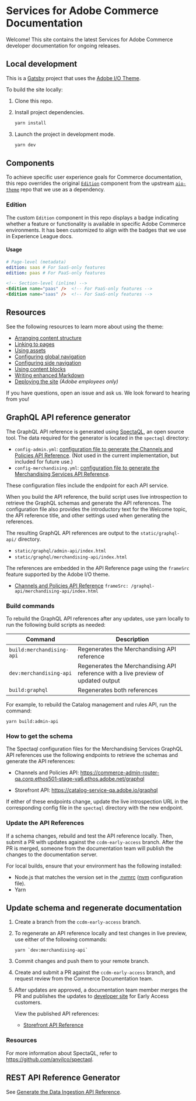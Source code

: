 # Services for Adobe Commerce Documentation

Welcome! This site contains the latest Services for Adobe Commerce developer documentation for ongoing releases.

## Local development

This is a [Gatsby](https://www.gatsbyjs.com/) project that uses the [Adobe I/O Theme](https://github.com/adobe/aio-theme).

To build the site locally:

1. Clone this repo.
1. Install project dependencies.

   ```bash
   yarn install
   ```

1. Launch the project in development mode.

   ```bash
   yarn dev
   ```

## Components

To achieve specific user experience goals for Commerce documentation, this repo overrides the original [`Edition`](https://github.com/adobe/aio-theme/blob/main/packages/gatsby-theme-aio/src/components/Edition/index.js) component from the upstream [`aio-theme`](https://github.com/adobe/aio-theme/) repo that we use as a dependency.

### Edition

The custom `Edition` component in this repo displays a badge indicating whether a feature or functionality is available in specific Adobe Commerce environments. It has been customized to align with the badges that we use in Experience League docs.

#### Usage

```yaml
# Page-level (metadata)
edition: saas # For SaaS-only features
edition: paas # For PaaS-only features
```

```md
<!-- Section-level (inline) -->
<Edition name="paas" />  <!-- For PaaS-only features -->
<Edition name="saas" />  <!-- For SaaS-only features -->
```

## Resources

See the following resources to learn more about using the theme:

- [Arranging content structure](https://github.com/adobe/aio-theme#content-structure)
- [Linking to pages](https://github.com/adobe/aio-theme#links)
- [Using assets](https://github.com/adobe/aio-theme#assets)
- [Configuring global navigation](https://github.com/adobe/aio-theme#global-navigation)
- [Configuring side navigation](https://github.com/adobe/aio-theme#side-navigation)
- [Using content blocks](https://github.com/adobe/aio-theme#jsx-blocks)
- [Writing enhanced Markdown](https://github.com/adobe/aio-theme#writing-enhanced-markdown)
- [Deploying the site](https://github.com/adobe/aio-theme#deploy-to-azure-storage-static-websites) _(Adobe employees only)_

If you have questions, open an issue and ask us. We look forward to hearing from you!

## GraphQL API reference generator

The GraphQL API reference is generated using [SpectaQL](https://github.com/anvilco/spectaql), an open source tool. The data required for the generator is located in the `spectaql` directory:

- `config-admin.yml`: [configuration file to generate the Channels and Policies API Reference](spectaql/config-admin.yml). (Not used in the current implementation, but included for future use.)
- `config-merchandising.yml`: [configuration file to generate the Merchandising Services API Reference](spectaql/config-admin.yml).

These configuration files include the endpoint for each API service.

When you build the API reference, the build script uses live introspection to retrieve the GraphQL schemas and generate the API references. The configuration file also provides the introductory text for the Welcome topic, the API reference title, and other settings used when generating the references.

The resulting GraphQL API references are output to the `static/graphql-api/` directory.

- `static/graphql/admin-api/index.html`
- `static/graphql/merchandising-api/index.html`

The references are embedded in the API Reference page using the `frameSrc` feature supported by the Adobe I/O theme.

- [Channels and Policies API Reference](src/pages/optimizer/reference/graphql/merchandising-api/) `frameSrc: /graphql-api/merchandising-api/index.html`

### Build commands

To rebuild the GraphQL API references after any updates, use yarn locally to run the following build scripts as needed:

Command | Description
------- |------------
`build:merchandising-api` | Regenerates the Merchandising API reference
`dev:merchandising-api` | Regenerates the Merchandising API reference with a live preview of updated output
`build:graphql` | Regenerates both references

For example, to rebuild the Catalog management and rules API, run the command:

```shell
yarn build:admin-api
```

### How to get the schema

The Spectaql configuration files for the Merchandising Services GraphQL API references use the following endpoints to retrieve the schemas and generate the API references:

- Channels and Policies API: https://commerce-admin-router-qa.corp.ethos501-stage-va6.ethos.adobe.net/graphql

- Storefront API: https://catalog-service-qa.adobe.io/graphql

If either of these endpoints change, update the live introspection URL in the corresponding config file in the `spectaql` directory with the new endpoint.

### Update the API References

If a schema changes, rebuild and test the API reference locally.  Then, submit a PR with updates against the `ccdm-early-access` branch. After the PR is merged, someone from the documentation team will publish the changes to the documentation server.

For local builds, ensure that your environment has the following installed:

- Node.js that matches the version set in the [.nvmrc](https://github.com/AdobeDocs/commerce-services/blob/main/.nvmrc) ([nvm](https://github.com/nvm-sh/nvm) configuration file).
- Yarn

## Update schema and regenerate documentation

1. Create a branch from the `ccdm-early-access` branch.

1. To regenerate an API reference locally and test changes in live preview, use either of the following commands:

   ```shell
   yarn `dev:merchandising-api`
   ```

1. Commit changes and push them to your remote branch.

1. Create and submit a PR against the `ccdm-early-access` branch, and request review from the Commerce Documentation team.

1. After updates are approved, a documentation team member merges the PR and publishes the updates to [developer site](https://developer.adobe.com/commerce/services/merchandising-services/) for Early Access customers.

   View the published API references:

   - [Storefront API Reference](https://developer.adobe.com/commerce/services/optimizer/reference/graphql/merchandising-api/)

### Resources

For more information about SpectaQL, refer to <https://github.com/anvilco/spectaql>.

## REST API Reference Generator

See [Generate the Data Ingestion API Reference](src/static/rest/README.md).
